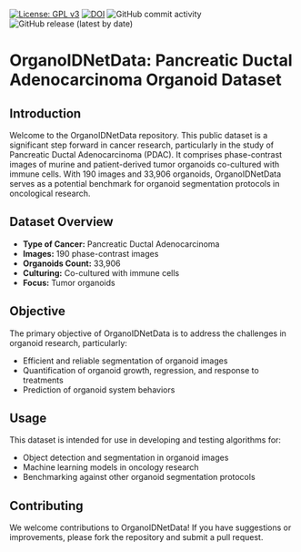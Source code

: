 [![License: GPL v3](https://img.shields.io/badge/License-GPLv3-blue.svg)](https://www.gnu.org/licenses/gpl-3.0)
[![DOI](https://zenodo.org/badge/689260336.svg)](https://zenodo.org/doi/10.5281/zenodo.10630730)
![GitHub commit activity](https://img.shields.io/github/commit-activity/m/ajinkya-kulkarni/PyOrganoIDNet)
![GitHub release (latest by date)](https://img.shields.io/github/v/release/ajinkya-kulkarni/PyOrganoIDNet)

# OrganoIDNetData: Pancreatic Ductal Adenocarcinoma Organoid Dataset

## Introduction
Welcome to the OrganoIDNetData repository. This public dataset is a significant step forward in cancer research, particularly in the study of Pancreatic Ductal Adenocarcinoma (PDAC). It comprises phase-contrast images of murine and patient-derived tumor organoids co-cultured with immune cells. With 190 images and 33,906 organoids, OrganoIDNetData serves as a potential benchmark for organoid segmentation protocols in oncological research.

## Dataset Overview
- **Type of Cancer:** Pancreatic Ductal Adenocarcinoma
- **Images:** 190 phase-contrast images
- **Organoids Count:** 33,906
- **Culturing:** Co-cultured with immune cells
- **Focus:** Tumor organoids

## Objective
The primary objective of OrganoIDNetData is to address the challenges in organoid research, particularly:
- Efficient and reliable segmentation of organoid images
- Quantification of organoid growth, regression, and response to treatments
- Prediction of organoid system behaviors

## Usage
This dataset is intended for use in developing and testing algorithms for:
- Object detection and segmentation in organoid images
- Machine learning models in oncology research
- Benchmarking against other organoid segmentation protocols

## Contributing
We welcome contributions to OrganoIDNetData! If you have suggestions or improvements, please fork the repository and submit a pull request.
